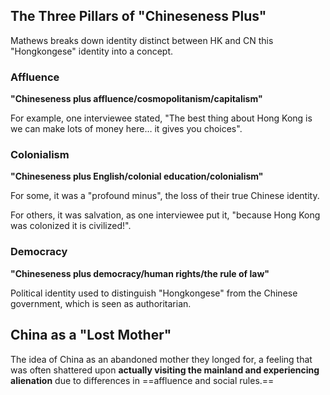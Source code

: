 ## The Three Pillars of "Chineseness Plus"

Mathews breaks down identity distinct between HK and CN this "Hongkongese" identity into a concept.

### Affluence

**"Chineseness plus affluence/cosmopolitanism/capitalism"**

For example, one interviewee stated, "The best thing about Hong Kong is we can make lots of money here… it gives you choices".

### Colonialism

**"Chineseness plus English/colonial education/colonialism"**

For some, it was a "profound minus", the loss of their true Chinese identity.

For others, it was salvation, as one interviewee put it, "because Hong Kong was colonized it is civilized!".

### Democracy

**"Chineseness plus democracy/human rights/the rule of law"**

Political identity used to distinguish "Hongkongese" from the Chinese government, which is seen as authoritarian.

## China as a "Lost Mother"

The idea of China as an abandoned mother they longed for, a feeling that was often shattered upon **actually visiting the mainland and experiencing alienation** due to differences in ==affluence and social rules.==
